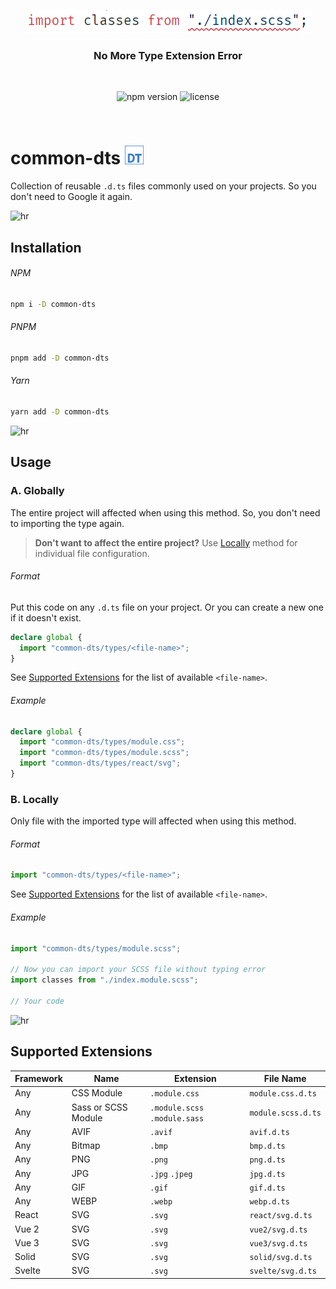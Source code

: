 <p align="center">
  <img src="docs/screenshot.png"/>
</p>
<h3 align="center">No More Type Extension Error</h3>

&nbsp;

<p align="center">
  <img alt="npm version" src="https://img.shields.io/npm/v/common-dts?color=%23e74c3c&style=flat-square">
  <img alt="license" src="https://img.shields.io/github/license/lamualfa/common-dts?color=%239b59b6&style=flat-square">
</p>

&nbsp;

# common-dts <img src="docs/dts.svg" alt="DTS Logo" width="30"/>

Collection of reusable `.d.ts` files commonly used on your projects. So you don't need to Google it again.

![hr](https://user-images.githubusercontent.com/39755201/159233055-3bd55a37-7284-46ad-b759-5ab0c13b3828.png)

## Installation

###### NPM

```bash
npm i -D common-dts
```

###### PNPM

```bash
pnpm add -D common-dts
```

###### Yarn

```bash
yarn add -D common-dts
```

![hr](https://user-images.githubusercontent.com/39755201/159233055-3bd55a37-7284-46ad-b759-5ab0c13b3828.png)

## Usage

### A. Globally

The entire project will affected when using this method. So, you don't need to importing the type again.

> **Don't want to affect the entire project?** Use [Locally](#b-locally) method for individual file configuration.

###### Format

Put this code on any `.d.ts` file on your project. Or you can create a new one if it doesn't exist.

```ts
declare global {
  import "common-dts/types/<file-name>";
}
```
See [Supported Extensions](#supported-extensions) for the list of available `<file-name>`.

###### Example

```ts
declare global {
  import "common-dts/types/module.css";
  import "common-dts/types/module.scss";
  import "common-dts/types/react/svg";
}
```

### B. Locally

Only file with the imported type will affected when using this method.

###### Format

```ts
import "common-dts/types/<file-name>";
```
See [Supported Extensions](#supported-extensions) for the list of available `<file-name>`.

###### Example

```ts
import "common-dts/types/module.scss";

// Now you can import your SCSS file without typing error
import classes from "./index.module.scss";

// Your code
```
![hr](https://user-images.githubusercontent.com/39755201/159233055-3bd55a37-7284-46ad-b759-5ab0c13b3828.png)

## Supported Extensions
 
| Framework | Name                | Extension                     | File Name          |
| --------- | ------------------- | ----------------------------- | ------------------ |
| Any       | CSS Module          | `.module.css`                 | `module.css.d.ts`  |
| Any       | Sass or SCSS Module | `.module.scss` `.module.sass` | `module.scss.d.ts` |
| Any       | AVIF                | `.avif`                       | `avif.d.ts`        |
| Any       | Bitmap              | `.bmp`                        | `bmp.d.ts`         |
| Any       | PNG                 | `.png`                        | `png.d.ts`         |
| Any       | JPG                 | `.jpg` `.jpeg`                | `jpg.d.ts`         |
| Any       | GIF                 | `.gif`                        | `gif.d.ts`         |
| Any       | WEBP                | `.webp`                       | `webp.d.ts`        |
| React     | SVG                 | `.svg`                        | `react/svg.d.ts`   |
| Vue 2     | SVG                 | `.svg`                        | `vue2/svg.d.ts`    |
| Vue 3     | SVG                 | `.svg`                        | `vue3/svg.d.ts`    |
| Solid     | SVG                 | `.svg`                        | `solid/svg.d.ts`   |
| Svelte    | SVG                 | `.svg`                        | `svelte/svg.d.ts`  |
